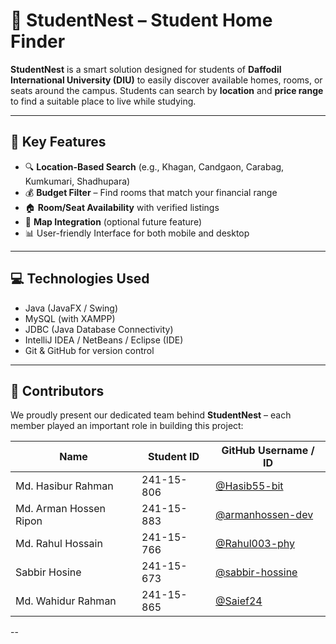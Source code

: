 # 🏡 StudentNest – Student Home Finder

**StudentNest** is a smart solution designed for students of **Daffodil International University (DIU)** to easily discover available homes, rooms, or seats around the campus. Students can search by **location** and **price range** to find a suitable place to live while studying.

---

## 🌟 Key Features

- 🔍 **Location-Based Search** (e.g., Khagan, Candgaon, Carabag, Kumkumari, Shadhupara)
- 💰 **Budget Filter** – Find rooms that match your financial range
- 🏠 **Room/Seat Availability** with verified listings
- 📍 **Map Integration** (optional future feature)
- 📊 User-friendly Interface for both mobile and desktop

---

## 💻 Technologies Used

- Java (JavaFX / Swing)
- MySQL (with XAMPP)
- JDBC (Java Database Connectivity)
- IntelliJ IDEA / NetBeans / Eclipse (IDE)
- Git & GitHub for version control

---

## 👥 Contributors

We proudly present our dedicated team behind **StudentNest** – each member played an important role in building this project:

| Name                    | Student ID    | GitHub Username / ID            |
|-------------------------|---------------|----------------------------------|
| Md. Hasibur Rahman      | 241-15-806    | [@Hasib55-bit](https://github.com/Hasib55-bit) |
| Md. Arman Hossen Ripon  | 241-15-883    | [@armanhossen-dev](https://github.com/armanhossen-dev) |
| Md. Rahul Hossain       | 241-15-766    | [@Rahul003-phy](https://github.com/Rahul003-phy) |
| Sabbir Hosine           | 241-15-673    | [@sabbir-hossine](https://github.com/sabbir-hossine) |
| Md. Wahidur Rahman      | 241-15-865    | [@Saief24](https://github.com/Saief24) |

--
